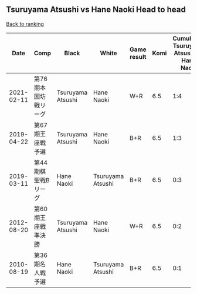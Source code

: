 ## Tsuruyama Atsushi vs Hane Naoki Head to head

[Back to ranking](../../index.md)




| **Date** | **Comp** | **Black** | **White** | **Game result** | **Komi** | **Cumulative Tsuruyama Atsushi vs Hane Naoki** | **Tsuruyama Atsushi streak** | **Hane Naoki streak** | 
| --- | --- | --- | --- | --- | --- | --- | --- | --- |
| 2021-02-11 | 第76期本因坊戦リーグ | Tsuruyama Atsushi | Hane Naoki | W+R | 6.5 | 1:4 | 0 | 1 | 
| 2019-04-22 | 第67期王座戦予選 | Tsuruyama Atsushi | Hane Naoki | B+R | 6.5 | 1:3 | 1 | 0 | 
| 2019-03-11 | 第44期棋聖戦Bリーグ | Hane Naoki | Tsuruyama Atsushi | B+R | 6.5 | 0:3 | 0 | 3 | 
| 2012-08-20 | 第60期王座戦準決勝 | Tsuruyama Atsushi | Hane Naoki | W+R | 6.5 | 0:2 | 0 | 2 | 
| 2010-08-19 | 第36期名人戦予選 | Hane Naoki | Tsuruyama Atsushi | B+R | 6.5 | 0:1 | 0 | 1 |




